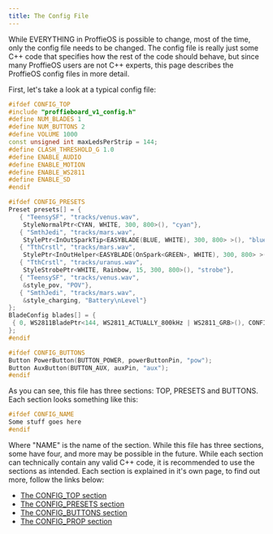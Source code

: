 ```yaml
---
title: The Config File
---
```

While EVERYTHING in ProffieOS is possible to change, most of the time, only the config file needs to be changed. The config file is really just some C++ code that specifies how the rest of the code should behave, but since many ProffieOS users are not C++ experts, this page describes the ProffieOS config files in more detail.

First, let's take a look at a typical config file:

```cpp
#ifdef CONFIG_TOP
#include "proffieboard_v1_config.h"
#define NUM_BLADES 1
#define NUM_BUTTONS 2
#define VOLUME 1000
const unsigned int maxLedsPerStrip = 144;
#define CLASH_THRESHOLD_G 1.0
#define ENABLE_AUDIO
#define ENABLE_MOTION
#define ENABLE_WS2811
#define ENABLE_SD
#endif

#ifdef CONFIG_PRESETS
Preset presets[] = {
   { "TeensySF", "tracks/venus.wav",
    StyleNormalPtr<CYAN, WHITE, 300, 800>(), "cyan"},
   { "SmthJedi", "tracks/mars.wav",
    StylePtr<InOutSparkTip<EASYBLADE(BLUE, WHITE), 300, 800> >(), "blue"},
   { "TthCrstl", "tracks/mars.wav",
    StylePtr<InOutHelper<EASYBLADE(OnSpark<GREEN>, WHITE), 300, 800> >(), "green"},
   { "TthCrstl", "tracks/uranus.wav",
    StyleStrobePtr<WHITE, Rainbow, 15, 300, 800>(), "strobe"},
   { "TeensySF", "tracks/venus.wav",
    &style_pov, "POV"},
   { "SmthJedi", "tracks/mars.wav",
    &style_charging, "Battery\nLevel"}
};
BladeConfig blades[] = {
 { 0, WS2811BladePtr<144, WS2811_ACTUALLY_800kHz | WS2811_GRB>(), CONFIGARRAY(presets) },
};
#endif

#ifdef CONFIG_BUTTONS
Button PowerButton(BUTTON_POWER, powerButtonPin, "pow");
Button AuxButton(BUTTON_AUX, auxPin, "aux");
#endif
```

As you can see, this file has three sections: TOP, PRESETS and BUTTONS.
Each section looks something like this:

```cpp
#ifdef CONFIG_NAME
Some stuff goes here
#endif
```

Where "NAME" is the name of the section.
While this file has three sections, some have four, and more may be possible in the future.
While each section can technically contain any valid C++ code, it is recommended to use the
sections as intended. Each section is explained in it's own page, to find out more, follow the links below:
* [The CONFIG_TOP section](/config/the-config_top-section.html)
* [The CONFIG_PRESETS section](/config/the-config_presets-section.html)
* [The CONFIG_BUTTONS section](/config/the-config_buttons-section.html)
* [The CONFIG_PROP section](/config/the-config_prop-section.html)
